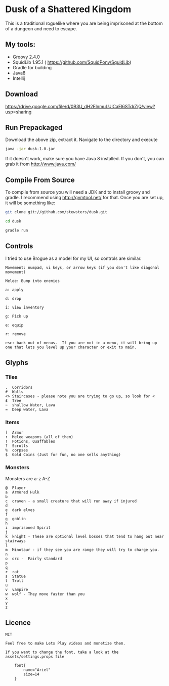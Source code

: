 # Dusk of a Shattered Kingdom #

This is a traditional roguelike where you are being imprisoned at the bottom of a dungeon and need to escape.


## My tools: ##

+ Groovy 2.4.0
+ SquidLib 1.95.1 ( https://github.com/SquidPony/SquidLib)
+ Gradle for building
+ Java8
+ Intellij


## Download ##
https://drive.google.com/file/d/0B3U_dH2ElnmuLUlCaEl6STdrZjQ/view?usp=sharing

## Run Prepackaged ##
Download the above zip, extract it.  Navigate to the directory and execute

```bash
java -jar dusk-1.0.jar
```

If it doesn't work, make sure you have Java 8 installed.  If you don't, you can grab it from http://www.java.com/

## Compile From Source ##
To compile from source you will need a JDK and to install groovy and gradle.  I recommend using http://gvmtool.net/ for that.
Once you are set up, it will be something like:

```bash
git clone git://github.com/stewsters/dusk.git

cd dusk

gradle run
```


## Controls ##
I tried to use Brogue as a model for my UI, so controls are similar.

```
Movement: numpad, vi keys, or arrow keys (if you don't like diagonal movement)

Melee: Bump into enemies

a: apply

d: drop

i: view inventory

g: Pick up

e: equip

r: remove

esc: back out of menus.  If you are not in a menu, it will bring up one that lets you level up your character or exit to main.

```




## Glyphs ##


### Tiles ###

    .  Corridors
    #  Walls
    <> Staircases - please note you are trying to go up, so look for <
    £  Tree
    ~  shallow Water, Lava
    ≈  Deep water, Lava

### Items ###

    [  Armor
    ↑  Melee weapons (all of them)
    !  Potions, Quaffables
    ?  Scrolls
    %  corpses
    $  Gold Coins (Just for fun, no one sells anything)

### Monsters ###
Monsters are a-z A-Z

    @  Player
    a  Armored Hulk
    b
    c  craven - a small creature that will run away if injured
    d
    e  dark elves
    f
    g  goblin
    h
    i  imprisoned Spirit
    j
    k  knight - These are optional level bosses that tend to hang out near stairways
    l
    m  Minotaur - if they see you are range they will try to charge you.
    n
    o  orc -  Fairly standard
    p
    q
    r  rat
    s  Statue
    t  Troll
    u
    v  vampire
    w  wolf - They move faster than you
    x
    y
    z

## Licence ##
    MIT

    Feel free to make Lets Play videos and monetize them.

    If you want to change the font, take a look at the assets/settings.props file

```
    font{
        name="Ariel"
        size=14
    }
```